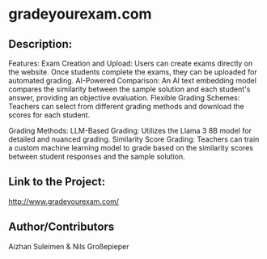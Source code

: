 # gradeyourexam.com

## Description:

Features:
Exam Creation and Upload: Users can create exams directly on the website. Once students complete the exams, they can be uploaded for automated grading.
AI-Powered Comparison: An AI text embedding model compares the similarity between the sample solution and each student's answer, providing an objective evaluation.
Flexible Grading Schemes: Teachers can select from different grading methods and download the scores for each student.

Grading Methods:
LLM-Based Grading: Utilizes the Llama 3 8B model for detailed and nuanced grading.
Similarity Score Grading: Teachers can train a custom machine learning model to grade based on the similarity scores between student responses and the sample solution.

## Link to the Project:

http://www.gradeyourexam.com/

## Author/Contributors

Aizhan Suleimen & Nils Großepieper

